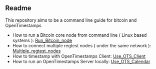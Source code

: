 ## Readme

This repository aims to be a command line guide for bitcoin and OpenTimestamps

- How to run a Bitcoin core node from command line ( Linux based systems ): [Run_Bitcoin_node](https://github.com/AndreaBrandoli90/MasterThesis/blob/master/Run_Bitcoin_node.md)
- How to connect multiple regtest nodes ( under the same network ): [Multiple_regtest_nodes](https://github.com/AndreaBrandoli90/MasterThesis/blob/master/Multiple_regtest_nodes.md)
- How to timestamp with OpenTimestamps Client: [Use_OTS_Client](https://github.com/AndreaBrandoli90/MasterThesis/blob/master/Use_OTS_Client.md)
- How to run an OpenTimestamps Server locally: [Use_OTS_Calendar](https://github.com/AndreaBrandoli90/MasterThesis/blob/master/Use_OTS_Calendar.md)
